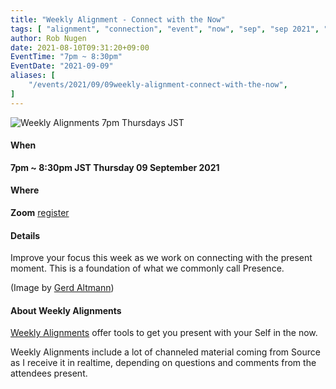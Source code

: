 ```yaml
---
title: "Weekly Alignment - Connect with the Now"
tags: [ "alignment", "connection", "event", "now", "sep", "sep 2021", "weekly" ]
author: Rob Nugen
date: 2021-08-10T09:31:20+09:00
EventTime: "7pm ~ 8:30pm"
EventDate: "2021-09-09"
aliases: [
    "/events/2021/09/09weekly-alignment-connect-with-the-now",
]
---
```


<img
src="https://b.robnugen.com/blog/2021/2021_sep_09_weekly_alignment_connect_now.jpg"
alt="Weekly Alignments 7pm Thursdays JST"
class="title" />

#### When

**7pm ~ 8:30pm JST Thursday 09 September 2021**

#### Where

**Zoom** [register](/weekly-alignments/registration/)

#### Details

Improve your focus this week as we work on connecting with the present
moment. This is a foundation of what we commonly call Presence.

(Image by <a href="https://pixabay.com/users/geralt-9301/">Gerd Altmann</a>)

#### About Weekly Alignments

[Weekly Alignments](/weekly-alignments/) offer tools to get you present with your Self in the now.

Weekly Alignments include a lot of channeled material coming from
Source as I receive it in realtime, depending on questions and
comments from the attendees present.

